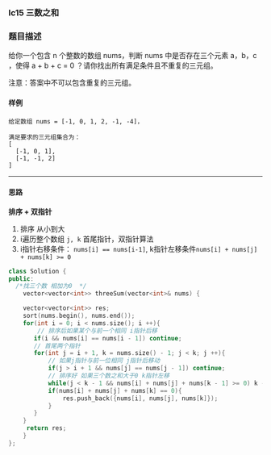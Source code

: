### lc15 三数之和

### 题目描述
给你一个包含 n 个整数的数组 nums，判断 nums 中是否存在三个元素 a，b，c ，使得 a + b + c = 0 ？请你找出所有满足条件且不重复的三元组。

注意：答案中不可以包含重复的三元组。
#### 样例

```
给定数组 nums = [-1, 0, 1, 2, -1, -4]，

满足要求的三元组集合为：
[
  [-1, 0, 1],
  [-1, -1, 2]
]
```

----------

#### 思路
**排序 + 双指针**
1. 排序 从小到大
2. i遍历整个数组 `j, k` 首尾指针，双指针算法
3.  i指针右移条件： `nums[i] == nums[i-1]`, k指针左移条件`nums[i] + nums[j] + nums[k] >= 0`

```c++
class Solution {
public:
  /*找三个数 相加为0  */
    vector<vector<int>> threeSum(vector<int>& nums) {

    vector<vector<int>> res;
    sort(nums.begin(), nums.end());
    for(int i = 0; i < nums.size(); i ++){
        // 排序后如果某个与前一个相同 i指针后移
       if(i && nums[i] == nums[i - 1]) continue;
       // 首尾两个指针
       for(int j = i + 1, k = nums.size() - 1; j < k; j ++){
           // 如果j指针与前一位相同 j指针后移动
           if(j > i + 1 && nums[j] == nums[j - 1]) continue;
           // 排序好 如果三个数之和大于0 k指针左移
           while(j < k - 1 && nums[i] + nums[j] + nums[k - 1] >= 0) k --;
           if(nums[i] + nums[j] + nums[k] == 0){
               res.push_back({nums[i], nums[j], nums[k]});
           }
       }
    }
     return res;
    }
};
```